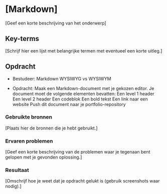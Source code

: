 # [Markdown]

[Geef een korte beschrijving van het onderwerp]

## Key-terms

[Schrijf hier een lijst met belangrijke termen met eventueel een korte uitleg.]

## Opdracht
- Bestudeer:
Markdown
WYSIWYG vs WYSIWYM

- Opdracht:
Maak een Markdown-document met je gekozen editor. Je document moet de volgende elementen bevatten:
Een level 1 header
Een level 2 header
Een codeblok
Een bold tekst
Een link naar een website
Push dit document naar je portfolio-repository

### Gebruikte bronnen

[Plaats hier de bronnen die je hebt gebruikt.]

### Ervaren problemen

[Geef een korte beschrijving van de problemen waar je tegenaan bent gelopen met je gevonden oplossing.]

### Resultaat

[Omschrijf hoe je weet dat je opdracht gelukt is (gebruik screenshots waar nodig).]
